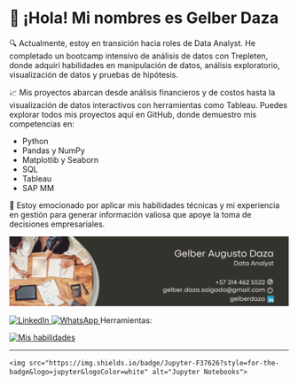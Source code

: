 

# 👋 ¡Hola! Mi nombres es  Gelber Daza 

🔍 Actualmente, estoy en transición hacia roles de Data Analyst. He completado un bootcamp intensivo de análisis de datos con Trepleten, donde adquirí habilidades en manipulación de datos, análisis exploratorio, visualización de datos y pruebas de hipótesis.

📈 Mis proyectos abarcan desde análisis financieros y de costos hasta la visualización de datos interactivos con herramientas como Tableau. Puedes explorar todos mis proyectos aquí en GitHub, donde demuestro mis competencias en:

* Python
* Pandas y NumPy
* Matplotlib y Seaborn
* SQL
* Tableau
* SAP MM

🚀 Estoy emocionado por aplicar mis habilidades técnicas y mi experiencia en gestión para generar información valiosa que apoye la toma de decisiones empresariales.


![](https://github.com/GelberDaza/GelberDaza/blob/main/Data%20Analyst%20Linkedin%20Background%20%20(1).png)

<a href="https://www.linkedin.com/in/gelberdaza/" target="_blank">
  <img src="https://img.shields.io/badge/linkedin-%230077B5.svg?style=for-the-badge&logo=linkedin&logoColor=white" alt="LinkedIn">
</a>
<a href="https://wa.me/573144625522" target="_blank">
  <img src="https://img.shields.io/badge/WhatsApp-25D366?style=for-the-badge&logo=whatsapp&logoColor=white" alt="WhatsApp">
</a>
Herramientas:

<div identificación="encabezamiento" alinear="izquierda">
  
   [![Mis habilidades](https://skillicons.dev/icons?i=py,sap,tableau,powerbi,excel,jupyter,github)](https://skillicons.dev)

</div>

---

    <img src="https://img.shields.io/badge/Jupyter-F37626?style=for-the-badge&logo=jupyter&logoColor=white" alt="Jupyter Notebooks">
  </a>
</div>
